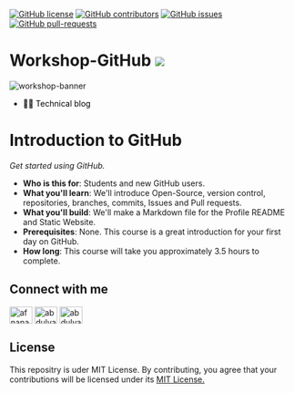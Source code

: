 <!--                   INFO        -->
[![GitHub license](https://img.shields.io/github/license/afnanabdulvasay-234/Workshop-GitHub.svg)](https://github.com/afnanabdulvasay-234/Workshop-GitHub/blob/main/LICENCE)
[![GitHub contributors](https://img.shields.io/github/contributors/afnanabdulvasay-234/Workshop-GitHub.svg)](https://GitHub.com/afnanabdulvasay-234/Workshop-GitHub/graphs/contributors/)
[![GitHub issues](https://img.shields.io/github/issues/afnanabdulvasay-234/Workshop-GitHub.svg)](https://GitHub.com/afnanabdulvasay-234/Workshop-GitHub/issues/)
[![GitHub pull-requests](https://img.shields.io/github/issues-pr/afnanabdulvasay-234/Workshop-GitHub.svg)](https://GitHub.com/afnanabdulvasay-234/Workshop-GitHub/pulls/)

<!--                              Logo and heading -->
# Workshop-GitHub ![](https://github.com/octocat/octocat.github.io/blob/master/images/blacktocat.png)
 
 <!--                             Adding banner -->
![workshop-banner](Images/b.png)


<!--                               Adding link -->
 - <a href="http://afnanabdulvasay-234.github.io/techavblog/" style="background-color:#FFFFFF;color:#000000;text-decoration:none">🧑‍💻 Technical blog </a>
 
 
 
 <!--                          intro         -->
 
 # Introduction to GitHub

_Get started using GitHub._

- **Who is this for**: Students and new GitHub users.
- **What you'll learn**: We'll introduce Open-Source, version control, repositories, branches, commits, Issues and Pull requests.
- **What you'll build**: We'll make a Markdown file for the Profile README and Static Website.
- **Prerequisites**: None. This course is a great introduction for your first day on GitHub.
- **How long**: This course will take you approximately 3.5 hours to complete.
 
 

<!--                             Connect with me  -->
## Connect with me
<p align="left">
<a href="https://linkedin.com/in/afnanabdulvasay" target="blank"><img align="center" src="https://raw.githubusercontent.com/rahuldkjain/github-profile-readme-generator/master/src/images/icons/Social/linked-in-alt.svg" alt="afnanabdulvasay" height="30" width="40" /></a>
<a href="https://instagram.com/abdulvasay.234" target="blank"><img align="center" src="https://raw.githubusercontent.com/rahuldkjain/github-profile-readme-generator/master/src/images/icons/Social/instagram.svg" alt="abdulvasay.234" height="30" width="40" /></a>
<a href="https://www.facebook.com/afnanabdulvasay1/" target="blank"><img align="center" src="https://raw.githubusercontent.com/rahuldkjain/github-profile-readme-generator/master/src/images/icons/Social/facebook.svg" alt="abdulvasay.234" height="30" width="40" /></a>
</p>


<!--                                License       -->
## License
This repositry is uder MIT License. By contributing, you agree that your contributions will be licensed under its <a href="https://github.com/afnanabdulvasay-234/Workshop-GitHub/blob/main/LICENCE"> MIT License.</a>





